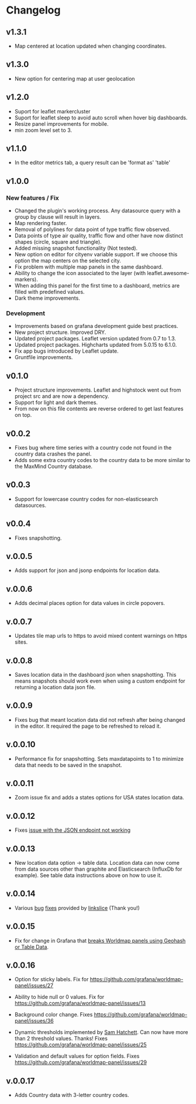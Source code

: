 # Changelog

## v1.3.1
- Map centered at location updated when changing coordinates.

## v1.3.0
- New option for centering map at user geolocation

## v1.2.0
- Suport for leaflet markercluster
- Suport for leaflet sleep to avoid auto scroll when hover big dashboards.
- Resize panel improvements for mobile.
- min zoom level set to 3.

## v1.1.0
- In the editor metrics tab, a query result can be 'format as' 'table'

## v1.0.0

### New features / Fix
- Changed the plugin's working process. Any datasource query with a group by clause will result in layers.
- Map rendering faster.
- Removal of polylines for data point of type traffic flow observed.
- Data points of type air quality, traffic flow and other have now distinct shapes (circle, square and triangle). 
- Added missing snapshot functionality (Not tested).
- New option on editor for cityenv variable support. If we choose this option the map centers on the selected city.
- Fix problem with multiple map panels in the same dashboard.
- Ability to change the icon associated to the layer (with leaflet.awesome-markers).
- When adding this panel for the first time to a dashboard, metrics are filled with predefined values.
- Dark theme improvements.

### Development
- Improvements based on grafana development guide best practices.
- New project structure. Improved DRY.
- Updated project packages. Leaflet version updated from 0.7 to 1.3.
- Updated project packages. Highcharts updated from 5.0.15 to 6.1.0.
- Fix app bugs introduced by Leaflet update.
- Gruntfile improvements.

## v0.1.0

- Project structure improvements. Leaflet and highstock went out from project src and are now a dependency.
- Support for light and dark themes.
- From now on this file contents are reverse ordered to get last features on top.

## v0.0.2

- Fixes bug where time series with a country code not found in the country data crashes the panel.
- Adds some extra country codes to the country data to be more similar to the MaxMind Country database.

## v0.0.3

- Support for lowercase country codes for non-elasticsearch datasources.

## v0.0.4

- Fixes snapshotting.

## v.0.0.5

- Adds support for json and jsonp endpoints for location data.

## v.0.0.6

- Adds decimal places option for data values in circle popovers.

## v.0.0.7

- Updates tile map urls to https to avoid mixed content warnings on https sites.

## v.0.0.8

- Saves location data in the dashboard json when snapshotting. This means snapshots should work even when using a custom endpoint for returning a location data json file.

## v.0.0.9

- Fixes bug that meant location data did not refresh after being changed in the editor. It required the page to be refreshed to reload it.

## v.0.0.10

- Performance fix for snapshotting. Sets maxdatapoints to 1 to minimize data that needs to be saved in the snapshot.

## v.0.0.11

- Zoom issue fix and adds a states options for USA states location data.

## v.0.0.12

- Fixes [issue with the JSON endpoint not working](https://github.com/grafana/worldmap-panel/issues/22)

## v.0.0.13

- New location data option -> table data. Location data can now come from data sources other than graphite and Elasticsearch (InfluxDb for example). See table data instructions above on how to use it.

## v.0.0.14

- Various [bug](https://github.com/grafana/worldmap-panel/pull/31) [fixes](https://github.com/grafana/worldmap-panel/pull/32) provided by [linkslice](https://github.com/linkslice) (Thank you!)

## v.0.0.15

- Fix for change in Grafana that [breaks Worldmap panels using Geohash or Table Data](https://github.com/grafana/worldmap-panel/issues/45).

## v.0.0.16

- Option for sticky labels. Fix for https://github.com/grafana/worldmap-panel/issues/27

- Ability to hide null or 0 values. Fix for https://github.com/grafana/worldmap-panel/issues/13

- Background color change. Fixes https://github.com/grafana/worldmap-panel/issues/36

- Dynamic thresholds implemented by [Sam Hatchett](https://github.com/samhatchett). Can now have more than 2 threshold values. Thanks! Fixes https://github.com/grafana/worldmap-panel/issues/25

- Validation and default values for option fields. Fixes https://github.com/grafana/worldmap-panel/issues/29

## v.0.0.17

- Adds Country data with 3-letter country codes.

